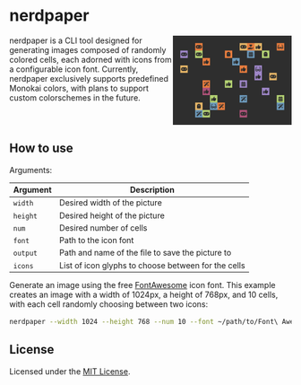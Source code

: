 # nerdpaper

<img src="https://raw.githubusercontent.com/adiepenbrock/nerdpaper/main/examples/example_square.png" alt="Generated example image by nerdpaper" width="42%" align="right" />

nerdpaper is a CLI tool designed for generating images composed of randomly colored cells, each adorned with icons from a configurable icon font. Currently, nerdpaper exclusively supports predefined Monokai colors, with plans to support custom colorschemes in the future.

<br clear="right"/>

## How to use

Arguments:

| Argument | Description                                         |
| -------- | --------------------------------------------------- |
| `width`  | Desired width of the picture                        |
| `height` | Desired height of the picture                       |
| `num`    | Desired number of cells                             |
| `font`   | Path to the icon font                               |
| `output` | Path and name of the file to save the picture to    |
| `icons`  | List of icon glyphs to choose between for the cells |


Generate an image using the free [FontAwesome](https://fontawesome.com/) icon font. This example creates an image with a width of 1024px, a height of 768px, and 10 cells, with each cell randomly choosing between two icons:
```sh
nerdpaper --width 1024 --height 768 --num 10 --font ~/path/to/Font\ Awesome\ 6\ Free-Solid-900.otf --output ~/path/to/my_picture.png --icons  --icons 
```

## License
Licensed under the [MIT License](./LICENSE.md).

